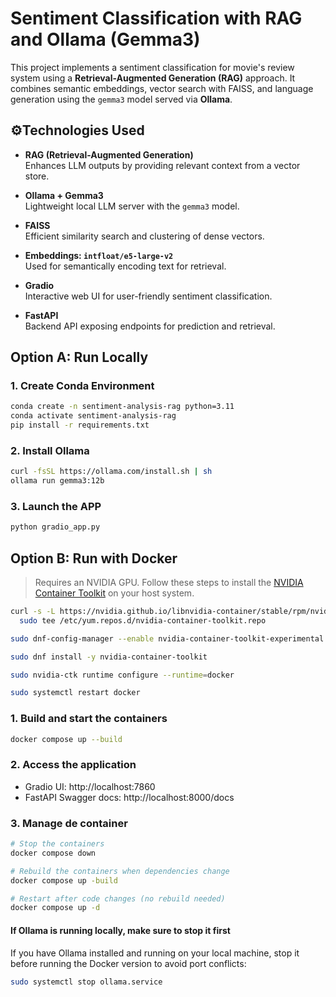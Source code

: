 # Sentiment Classification with RAG and Ollama (Gemma3)

This project implements a sentiment classification for movie's review system using 
a **Retrieval-Augmented Generation (RAG)** approach. It combines semantic embeddings, vector search with FAISS, and language generation using the `gemma3` model served via **Ollama**.


## ⚙Technologies Used

- **RAG (Retrieval-Augmented Generation)**  
  Enhances LLM outputs by providing relevant context from a vector store.

- **Ollama + Gemma3**  
  Lightweight local LLM server with the `gemma3` model.

- **FAISS**  
  Efficient similarity search and clustering of dense vectors.

- **Embeddings: `intfloat/e5-large-v2`**  
  Used for semantically encoding text for retrieval.

- **Gradio**  
  Interactive web UI for user-friendly sentiment classification.

- **FastAPI**  
  Backend API exposing endpoints for prediction and retrieval.

## Option A: Run Locally 

### 1. Create Conda Environment

```bash
conda create -n sentiment-analysis-rag python=3.11
conda activate sentiment-analysis-rag
pip install -r requirements.txt
```

### 2. Install Ollama

```bash
curl -fsSL https://ollama.com/install.sh | sh
ollama run gemma3:12b
```

### 3. Launch the APP
```bash
python gradio_app.py

```

## Option B: Run with Docker

> Requires an NVIDIA GPU. Follow these steps to install the [NVIDIA Container Toolkit](https://docs.nvidia.com/datacenter/cloud-native/container-toolkit/latest/install-guide.html)  on your host system.



```bash
curl -s -L https://nvidia.github.io/libnvidia-container/stable/rpm/nvidia-container-toolkit.repo | \
  sudo tee /etc/yum.repos.d/nvidia-container-toolkit.repo
```

```bash
sudo dnf-config-manager --enable nvidia-container-toolkit-experimental
```

```bash
sudo dnf install -y nvidia-container-toolkit
```

```bash
sudo nvidia-ctk runtime configure --runtime=docker
```

```bash
sudo systemctl restart docker
```


### 1. Build and start the containers

```bash
docker compose up --build
```

### 2. Access the application
- Gradio UI: http://localhost:7860
- FastAPI Swagger docs: http://localhost:8000/docs

### 3. Manage de container
```bash
# Stop the containers
docker compose down  

# Rebuild the containers when dependencies change
docker compose up -build

# Restart after code changes (no rebuild needed)
docker compose up -d
```

#### If Ollama is running locally, make sure to stop it first

If you have Ollama installed and running on your local machine, stop it before running the Docker version to avoid port conflicts:

```bash
sudo systemctl stop ollama.service
```